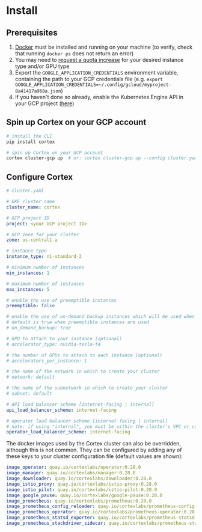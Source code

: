 # Install

## Prerequisites

1. [Docker](https://docs.docker.com/install) must be installed and running on your machine (to verify, check that running `docker ps` does not return an error)
1. You may need to [request a quota increase](https://cloud.google.com/compute/quotas) for your desired instance type and/or GPU type
1. Export the `GOOGLE_APPLICATION_CREDENTIALS` environment variable, containing the path to your GCP credentials file (e.g. `export GOOGLE_APPLICATION_CREDENTIALS=~/.config/gcloud/myproject-8a41417a968a.json`)
1. If you haven't done so already, enable the Kubernetes Engine API in your GCP project ([here](https://console.developers.google.com/apis/api/container.googleapis.com/overview))

## Spin up Cortex on your GCP account

```bash
# install the CLI
pip install cortex

# spin up Cortex on your GCP account
cortex cluster-gcp up  # or: cortex cluster-gcp up --config cluster.yaml (see configuration options below)
```

## Configure Cortex

```yaml
# cluster.yaml

# GKE cluster name
cluster_name: cortex

# GCP project ID
project: <your GCP project ID>

# GCP zone for your cluster
zone: us-central1-a

# instance type
instance_type: n1-standard-2

# minimum number of instances
min_instances: 1

# maximum number of instances
max_instances: 5

# enable the use of preemptible instances
preemptible: false

# enable the use of on-demand backup instances which will be used when preemptible capacity runs out
# default is true when preemptible instances are used
# on_demand_backup: true

# GPU to attach to your instance (optional)
# accelerator_type: nvidia-tesla-t4

# the number of GPUs to attach to each instance (optional)
# accelerators_per_instance: 1

# the name of the network in which to create your cluster
# network: default

# the name of the subnetwork in which to create your cluster
# subnet: default

# API load balancer scheme [internet-facing | internal]
api_load_balancer_scheme: internet-facing

# operator load balancer scheme [internet-facing | internal]
# note: if using "internal", you must be within the cluster's VPC or configure VPC Peering to connect your CLI to your cluster operator
operator_load_balancer_scheme: internet-facing
```

The docker images used by the Cortex cluster can also be overridden, although this is not common. They can be configured by adding any of these keys to your cluster configuration file (default values are shown):

<!-- CORTEX_VERSION_BRANCH_STABLE -->
```yaml
image_operator: quay.io/cortexlabs/operator:0.28.0
image_manager: quay.io/cortexlabs/manager:0.28.0
image_downloader: quay.io/cortexlabs/downloader:0.28.0
image_istio_proxy: quay.io/cortexlabs/istio-proxy:0.28.0
image_istio_pilot: quay.io/cortexlabs/istio-pilot:0.28.0
image_google_pause: quay.io/cortexlabs/google-pause:0.28.0
image_prometheus: quay.io/cortexlabs/prometheus:0.28.0
image_prometheus_config_reloader: quay.io/cortexlabs/prometheus-config-reloader:0.28.0
image_prometheus_operator: quay.io/cortexlabs/prometheus-operator:0.28.0
image_prometheus_statsd_exporter: quay.io/cortexlabs/prometheus-statsd-exporter:0.28.0
image_prometheus_stackdriver_sidecar: quay.io/cortexlabs/prometheus-stackdriver-sidecar:0.28.0
```
